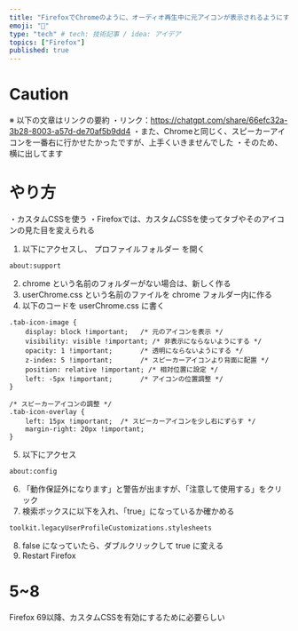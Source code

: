 ```yaml
---
title: "FirefoxでChromeのように、オーディオ再生中に元アイコンが表示されるようにする"
emoji: "🦊"
type: "tech" # tech: 技術記事 / idea: アイデア
topics: ["Firefox"]
published: true
---
```


# Caution
※ 以下の文章はリンクの要約
・リンク：https://chatgpt.com/share/66efc32a-3b28-8003-a57d-de70af5b9dd4
・また、Chromeと同じく、スピーカーアイコンを一番右に行かせたかったですが、上手くいきませんでした
・そのため、横に出してます

# やり方

・カスタムCSSを使う
・Firefoxでは、カスタムCSSを使ってタブやそのアイコンの見た目を変えられる

1. 以下にアクセスし、 プロファイルフォルダー を開く
```
about:support
```
2. chrome という名前のフォルダーがない場合は、新しく作る
3. userChrome.css という名前のファイルを chrome フォルダー内に作る
4. 以下のコードを userChrome.css に書く
```
.tab-icon-image {
    display: block !important;   /* 元のアイコンを表示 */
    visibility: visible !important; /* 非表示にならないようにする */
    opacity: 1 !important;       /* 透明にならないようにする */
    z-index: 5 !important;       /* スピーカーアイコンより背面に配置 */
    position: relative !important; /* 相対位置に設定 */
    left: -5px !important;       /* アイコンの位置調整 */
}

/* スピーカーアイコンの調整 */
.tab-icon-overlay {
    left: 15px !important;  /* スピーカーアイコンを少し右にずらす */
    margin-right: 20px !important;
}
```

5. 以下にアクセス
```
about:config
```
6. 「動作保証外になります」と警告が出ますが、「注意して使用する」をクリック
7. 検索ボックスに以下を入れ、「true」になっているか確かめる
```
toolkit.legacyUserProfileCustomizations.stylesheets
```
8. false になっていたら、ダブルクリックして true に変える
9. Restart Firefox

# 5~8
Firefox 69以降、カスタムCSSを有効にするために必要らしい